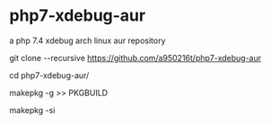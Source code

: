# php7-xdebug-aur
a php 7.4 xdebug arch linux aur repository

git clone --recursive https://github.com/a950216t/php7-xdebug-aur

cd php7-xdebug-aur/

makepkg -g >> PKGBUILD

makepkg -si